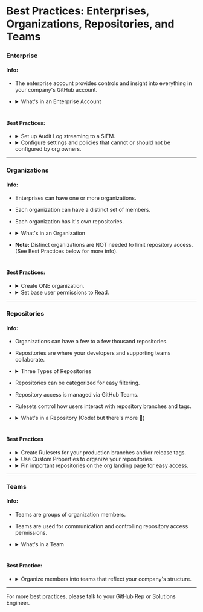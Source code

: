 # Best Practices: Enterprises, Organizations, Repositories, and Teams

### Enterprise

#### Info:
- The enterprise account provides controls and insight into everything in your company's GitHub account.
- <details>
  <summary>What's in an Enterprise Account</summary>
  <br>
  
  - Organizations
  - Policies and Settings for all organizations
  - Security insights for customers using Advanced Security
  - GitHub Connect (connects Server instances to Cloud instances for customers using GitHub Enterprise Server in addition to GitHub Enterprise Cloud)
  - Audit Log
  - GitHub Compliance documentation
  
  <br>
  </details>


# <Line>

#### Best Practices:

- <details>
  <summary>Set up Audit Log streaming to a SIEM.</summary>
  <br>
  
  - _Rationale:_
    - The GitHub Audit Log allows you to view user activity, including Git activity.
    - Audit Log streaming allows you to:
      - track user activity over time.
      - retain your audit log beyond the 3-6 months it is available from GitHub.
      - set alerts for certain activities.
     
  <br>

  - **To view the Enterprise Audit Log and set up streaming, go to:**
    - _Enterprise &rarr; Settings (left sidebar) &rarr; Audit Log &rarr; Events/Log Streaming (tabs under the Audit Log heading)_

  <br>
  
  - **GitHub Docs:**
    - [Streaming Audit Log](https://docs.github.com/en/enterprise-cloud@latest/admin/monitoring-activity-in-your-enterprise/reviewing-audit-logs-for-your-enterprise/streaming-the-audit-log-for-your-enterprise)
    - [Setting Up Audit Log Streaming & Supported SIEMs](https://docs.github.com/en/enterprise-cloud@latest/admin/monitoring-activity-in-your-enterprise/reviewing-audit-logs-for-your-enterprise/streaming-the-audit-log-for-your-enterprise#setting-up-audit-log-streaming)

  <br>
  </details>

- <details>
  <summary>Configure settings and policies that cannot or should not be configured by org owners.</summary>
  <br>
  
  - _Rationale:_
    - Some policies must be configured at the enterprise level.
      - Examples:
        - Actions Workflow Permissions (default to Read on the enterprise).
        - Copilot Access Permissions (Note: Copilot licenses are assigned at the org level, but org level access must be granted at the enterprise level).
       
  <br>

  - **To configure Settings and Policies, go to:**
    - _Enterprise &rarr; Policies or Settings (left sidebar)_
       
  <br>
  
  - **GitHub Docs:**
    - [Setting Policies for Your Enterprise](https://docs.github.com/en/enterprise-cloud@latest/admin/policies)

  <br>
  </details>

----

### Organizations

#### Info:
- Enterprises can have one or more organizations.
- Each organization can have a distinct set of members.
- Each organization has it's own repositories.
- <details>
  <summary>What's in an Organization</summary>
  <br>

  - Repositories
  - Copilot access
  - Projects
  - Packages
  - Discussions
  - Teams
  - Security & org level insights
  - Audit Log

  <br>
  </details>

- **Note:** Distinct organizations are NOT needed to limit repository access. (See Best Practices below for more info).

# <Line>

#### Best Practices:

- <details>
  <summary>Create ONE organization.</summary>
  <br>

  - <details>
    <summary>Why create only one organization?</summary>
    <br>
  
    - _Rationale:_
      - SCIM is only available at the organization level.
        - Using SCIM across multiple organizations requires unique SSO & SCIM configurations on each organization.
      - Individual organizations are intended for users who work together, i.e., whole engineering teams and their cross functional counterparts.
      - Access to and permissions on repositories are managed with base member permissions and GitHub Teams.

     <br>
    </details>

  - <details>
    <summary>When does it make sense to create more than one organization?</summary>
    <br>
  
    - Two main uses cases:
      - Companies with distinct business entitities who's engineering teams operate indepently.
        - Example:
          - Company A acquires Company B.
          - Each company has a unique product line and different engineerint teams.
          - The engineering teams rarely interact or work together on the same project.
          - Deploys are separate.
      - Companies with divisions/departments that operate independently.
        - Example:
          - Company A has an engineering team that works on their primary product.
          - They also have a small R&D team that works on highly sensitive code.
          - The two teams rarely interact or work together on the same project.
          - None of the R&D conversations should ever be visible to the engineering team or their cross functional counterparts.
       
    <br>

    - _Note:_ If there were an occasion for subsidiaries or departments to collaborate, one of the organizations can create internal repositories. (See the Repositories section for more info).

    <br>
    </details>

  <br>

  - **To create an organization, go to:**
    - _Enterprise &rarr; Organizations (left sidebar) &rarr; New organization (button upper right)_

  <br>
     
  - **GitHub Docs:**
      - [Creating a New Organization](https://docs.github.com/en/enterprise-cloud@latest/organizations/collaborating-with-groups-in-organizations/creating-a-new-organization-from-scratch)

  <br>
  </details>

- <details>
  <summary>Set base user permissions to Read.</summary>
  <br>

  - <details>
    <summary>Why set permissions to Read?</summary>
    <br>
  
    - _Rationale:_
      - Providing Read access to your repositories facilitates learning and development.
        - Developers tend to be curious and learn from each other. Fostering this curiousity and learning leads to a stronger dev team, with multiple devs capable of taking on and troubleshooting multiple different types of projects.

    <br>
    </details>

  - <details>
    <summary>When should base user permissions be set to No Permissions.</summary>
    <br>
 
    - If your organization includes some repositories that are particularly sensitive and should not be viewed by all devs, you can set the base permissions to No Permissions. This will ensure that no one has read access to some repositories unless explicitly granted that access.
 
    <br>
    </details>

    <br>

    - **To set base user permissions, go to:**
      - _Enterprise &rarr; Settings &rarr; Repositories (landing page) &rarr; Base Permissions (top of the page)_ OR
      - _Organization &rarr; Settings &rarr; Member Permissions (left sidebar) &rarr; Base Permissions (top of the page)_
     
    <br>

    - **GitHub Docs:**
      - [Setting Base User Permissions on an Organization](https://docs.github.com/en/enterprise-cloud@latest/organizations/managing-user-access-to-your-organizations-repositories/managing-repository-roles/setting-base-permissions-for-an-organization)

  <br>
  </details>

----

### Repositories

#### Info:
- Organizations can have a few to a few thousand repositories.
- Repositories are where your developers and supporting teams collaborate.
- <details>
    <summary>Three Types of Repositories</summary>
    <br>

    - **Private** - only accessible to members of the org.
    - **Internal** - accessible to all orgs (used for [innersource](https://resources.github.com/innersource/what-is-innersource/)).
    - **Public** - can be read or forked by anyone on the internet.

    <br>
  </details>
- Repositories can be categorized for easy filtering.
- Repository access is managed via GitHub Teams.
- Rulesets control how users interact with repository branches and tags.
- <details>
  <summary>What's in a Repository (Code! but there's more 🙂)</summary>
  <br>
  
  - Code
  - Markdown
  - Pull Requests
  - Issues & Projects (project management)
  - Wikis
  - Actions (CI/CD)
  - GitHub Advanced Security tooling
  - Repo insights

  <br>
  </details>

# <Line>

#### Best Practices

- <details>
  <summary>Create Rulesets for your production branches and/or release tags.</summary>
  <br>
  
  - _Rationale:_
    - Rulesets protect your branches and tags from unexpected changes.
    - Example rules:
      - Require pull requests before code is merged to a production branch.
      - Require Codeowner review.
      - Prevent deletions.
    - Optionally create rulesets for other branches.

  <br>

  <br>

  - **To create Rulesets, go to:**
    - _Organization &rarr; Settings (tab at the top) &rarr; Repositories (left sidebar) &rarr; Rulesets_ OR
    - _Repository &rarr; Settings (tab at the top) &rarr; Rules (left sidebar) &rarr; Rulesets_
       
  <br>
  
  - **GitHub Docs:**
    - [Rulesets](https://docs.github.com/en/enterprise-cloud@latest/repositories/configuring-branches-and-merges-in-your-repository/managing-rulesets/about-rulesets)
    - [Create a Ruleset Overview](https://docs.github.com/en/enterprise-cloud@latest/repositories/configuring-branches-and-merges-in-your-repository/managing-rulesets/about-rulesets)
    - [Create a Branch/Tag Ruleset](https://docs.github.com/en/enterprise-cloud@latest/repositories/configuring-branches-and-merges-in-your-repository/managing-rulesets/creating-rulesets-for-a-repository#creating-a-branch-or-tag-ruleset)


  <br>
  </details>

- <details>
  <summary>Use Custom Properties to organize your repositories.</summary>
  <br>

  - _Rationale:_
    - Many companies have hundred or thousands of repositories that contain things like monorepos, microservices, internal tooling, documentation, customer facing tools, backfill scripts, and forks of open source tools.
    - Finding specific repositories can become unwieldy and it's not always feasible to implement strict naming conventions for repositories.
    - Categorizing repositories makes it much easier to find and manage reposotiries over time.
    - Custom properties are the best way to categorize repositories in GitHub.
    - Examples: Use repo categories to identify
      - repositiries that contain internal tooling and the type of tooling.
      - microservices for particular projects or product lines.
      - teams repsonsible for monitoring deploys.
     
  - **To create Custom Properties, go to:**
    - _Organization &rarr; Settings (tab at the top) &rarr; Repositories (left sidebar) &rarr; Custom Properties &rarr; New property (button top right)_
  - **To assign Custom Properties, go to:**
    - _Repository &rarr; Settings (tab at the top) &rarr; Custom Properties (left sidebar)_
       
  <br>
  
  - **GitHub Docs:**
    - [Managing Custom Properties](https://docs.github.com/en/enterprise-cloud@latest/organizations/managing-organization-settings/managing-custom-properties-for-repositories-in-your-organization)
    - [Create Custom Properties](https://docs.github.com/en/enterprise-cloud@latest/organizations/managing-organization-settings/managing-custom-properties-for-repositories-in-your-organization#adding-custom-properties)
    - [Setting Custom Properties]([https://docs.github.com/en/enterprise-cloud@latest/repositories/configuring-branches-and-merges-in-your-repository/managing-rulesets/creating-rulesets-for-a-repository#creating-a-branch-or-tag-ruleset](https://docs.github.com/en/enterprise-cloud@latest/organizations/managing-organization-settings/managing-custom-properties-for-repositories-in-your-organization#setting-values-for-repositories-in-your-organization)


  <br>
  </details>

- <details>
  <summary>Pin important repositories on the org landing page for easy access.</summary>
  <br>

  - _Rationale:_
    - Many companies have repos that are very active. Pin these to the organization landing page so that everyone, especially new developers, can find them easily.
   
  <br>

  - **To pin repositories, go to:**
    - _Organization (landing page) &rarr; View as (right sidebar) &rarr; Member &rarr; Pin Repositories (blue link)_

  <br>

  - **GitHub Docs:**
    - [Customizing Your Organization's Profile](https://docs.github.com/en/enterprise-cloud@latest/organizations/collaborating-with-groups-in-organizations/customizing-your-organizations-profile)
    - [Pinning Repositories to Your Profile](https://docs.github.com/en/enterprise-cloud@latest/organizations/collaborating-with-groups-in-organizations/customizing-your-organizations-profile#pinning-repositories-to-your-organizations-profile)
  
  <br>
  </details>

----

### Teams

#### Info:
- Teams are groups of organization members.
- Teams are used for communication and controlling repository access permissions.
- <details>
  <summary>What's in a Team</summary>
  <br>

  - Members
  - Repository access controls
  - Project access controls
  - Organization role controls

  <br>
  </details>

# <Line>

#### Best Practice: 

- <details>
  <summary>Organize members into teams that reflect your company's structure.</summary>
  <br>

  - _Rationale:_
    - Teams are used for managing repository access, but they are also used for communication and can be used to filter repositories and security alerts (for customers using Advanced Security).
    - Given this, it is important to have teams that reflect your company or engineering team's structure.
    - **Note:** In addition to teams that reflect your comapny structure, you can also create teams that are just for permissions.
      - Example:
        - Your engineering group has a dev team called, "DevTeam1," that includes a team lead, four develoeprs, a QA engineer, and a scrum leader.
        - The team lead should have admin permissions on three repository, but everyone else should only have read or write permissions on those repositories.
        - Create a GitHub team for DevTeam1 that can be used for communication. Assign repos and give the team Read access.
        - Create another GitHub team for the developers on DevTeam1. Assign repos and give the devs Write access.
        - Finally, create one more GitHub team for the team lead. Assign repos and give them Admin access.
       
  <br>

  - **Note:** Teams can be synced to IdP groups. For more information, see the `new-enterprise-setup` readme or the `enabling-sso-on-existing-organization` readme.

  <br>

  - **To create teams, go to:**
    _ _Organization &rarr; Teams &rarr; New team (button to the right)_

  - **GitHub Docs:**
    - [Teams](https://docs.github.com/en/enterprise-cloud@latest/organizations/organizing-members-into-teams/about-teams)
    - [Creating a Team](https://docs.github.com/en/enterprise-cloud@latest/organizations/organizing-members-into-teams/creating-a-team)

  <br>
  </details>

----

For more best practices, please talk to your GitHub Rep or Solutions Engineer.

